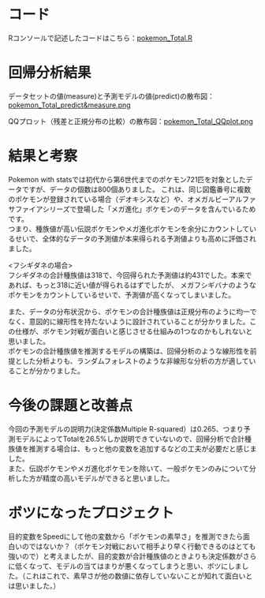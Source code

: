 # コード
Rコンソールで記述したコードはこちら：[pokemon_Total.R](pokemon_Total.R/) 

# 回帰分析結果
データセットの値(measure)と予測モデルの値(predict)の散布図：[pokemon_Total_predict&measure.png](pokemon_Total_predict&measure.png/) <br>

QQプロット（残差と正規分布の比較）の散布図：[pokemon_Total_QQplot.png](pokemon_Total_QQplot.png)

# 結果と考察
Pokemon with statsでは初代から第6世代までのポケモン721匹を対象としたデータですが、データの個数は800個ありました。
これは、同じ図鑑番号に複数のポケモンが登録されている場合（デオキシスなど）や、オメガルビーアルファサファイアシリーズで登場した「メガ進化」ポケモンのデータを含んでいるためです。<br>
つまり、種族値が高い伝説ポケモンやメガ進化ポケモンを余分にカウントしているせいで、全体的なデータの予測値が本来得られる予測値よりも高めに評価されました。<br>

<フシギダネの場合><br>
フシギダネの合計種族値は318で、今回得られた予測値は約431でした。本来であれば、もっと318に近い値が得られるはずでしたが、
メガフシギバナのようなポケモンをカウントしているせいで、予測値が高くなってしまいました。<br>

また、データの分布状況から、ポケモンの合計種族値は正規分布のように均一でなく、意図的に線形性を持たないように設計されていることが分かりました。この仕様が、ポケモン対戦が面白いと感じさせる仕組みの1つなのかもしれないと思いました。<br>
ポケモンの合計種族値を推測するモデルの構築は、回帰分析のような線形性を前提とした分析よりも、ランダムフォレストのような非線形な分析の方が適していることが分かりました。

# 今後の課題と改善点
今回の予測モデルの説明力(決定係数Multiple R-squared）は0.265、つまり予測モデルによってTotalを26.5%しか説明できていないので、回帰分析で合計種族値を推測する場合は、もっと他の変数を追加するなどの工夫が必要だと感じました。<br>
また、伝説ポケモンやメガ進化ポケモンを除いて、一般ポケモンのみについて分析した方が精度の高いモデルができると思いました。

# ボツになったプロジェクト
目的変数をSpeedにして他の変数から「ポケモンの素早さ」を推測できたら面白いのではないか？（ポケモン対戦において相手より早く行動できるのはとても強いので）と考えましたが、目的変数が合計種族値のときよりも決定係数がさらに低くなって、モデルの当てはまりが悪くなってしまうと思い、ボツにしました。（これはこれで、素早さが他の数値に依存していないことが知れて面白いとは思いました。）
